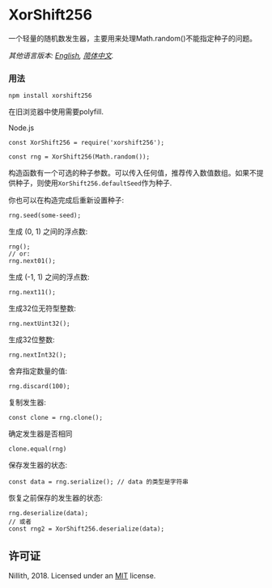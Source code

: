 # XorShift256
一个轻量的随机数发生器，主要用来处理Math.random()不能指定种子的问题。

*其他语言版本: [English](README.md), [简体中文](README.zh-cn.md).*

### 用法

    npm install xorshift256

在旧浏览器中使用需要polyfill.

Node.js

    const XorShift256 = require('xorshift256');

    const rng = XorShift256(Math.random());

构造函数有一个可选的种子参数。可以传入任何值，推荐传入数值数组。如果不提供种子，则使用`XorShift256.defaultSeed`作为种子.

你也可以在构造完成后重新设置种子:

    rng.seed(some-seed);

生成 (0, 1) 之间的浮点数:

    rng();
    // or:
    rng.next01();

生成 (-1, 1) 之间的浮点数:

    rng.next11();

生成32位无符型整数:

    rng.nextUint32();

生成32位整数:

    rng.nextInt32();

舍弃指定数量的值:

    rng.discard(100);

复制发生器:

    const clone = rng.clone();

确定发生器是否相同

    clone.equal(rng)

保存发生器的状态:

    const data = rng.serialize(); // data 的类型是字符串

恢复之前保存的发生器的状态:

    rng.deserialize(data);
    // 或者
    const rng2 = XorShift256.deserialize(data);


## 许可证

Nillith, 2018. Licensed under an [MIT](LICENSE.txt) license.